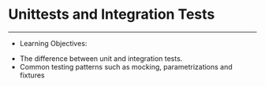 # Unittests and Integration Tests

---

- Learning Objectives:

* The difference between unit and integration tests.
* Common testing patterns such as mocking, parametrizations and fixtures
